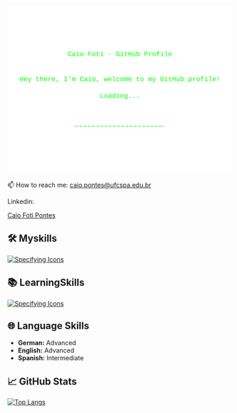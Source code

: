 <div align="center">
  <img width="500px" src="welcome.svg">
</div>

📫 How to reach me: caio.pontes@ufcspa.edu.br 

Linkedin: <div class="badge-base LI-profile-badge" data-locale="pt_BR" data-size="large" data-theme="dark" data-type="HORIZONTAL" data-vanity="caio-foti-pontes-0a1a54206" data-version="v1"><a class="badge-base__link LI-simple-link" href="https://br.linkedin.com/in/caio-foti-pontes-0a1a54206?trk=profile-badge">Caio Foti Pontes</a></div>
              

## 🛠️ Myskills

[![Specifying Icons](https://skillicons.dev/icons?i=python,java,php,js,typescript,html,css,react,angular,django,laravel,mysql,oracle,git&perline=5)](https://skillicons.dev)

## 📚 LearningSkills

[![Specifying Icons](https://skillicons.dev/icons?i=flutter,firebase,aws,go&perline=5)](https://skillicons.dev)

## 🌐 Language Skills

- **German:** Advanced
- **English:** Advanced
- **Spanish:** Intermediate

## &#x1f4c8; GitHub Stats

[![Top Langs](https://github-readme-stats.vercel.app/api/top-langs/?username=caiofoti)](https://github.com/caiofoti/github-readme-stats)

